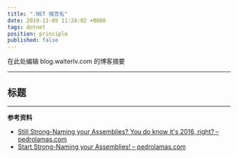 ```yaml
---
title: ".NET 强签名"
date: 2019-11-05 11:24:02 +0800
tags: dotnet
position: principle
published: false
---
```


在此处编辑 blog.walterlv.com 的博客摘要

---

<div id="toc"></div>

## 标题

---

**参考资料**

- [Still Strong-Naming your Assemblies? You do know it's 2016, right? – pedrolamas.com](https://www.pedrolamas.com/2016/03/01/still-strong-naming-your-assemblies-you-do-know-its-2016-right/)
- [Start Strong-Naming your Assemblies! – pedrolamas.com](https://www.pedrolamas.com/2018/09/11/start-strong-naming-your-assemblies/)
